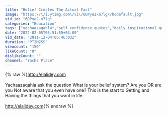 ```yaml
---
title: "Belief Creates The Actual Fact"
image: "https:\/\/i.ytimg.com\/vi\/6OPye2-m7lg\/hqdefault.jpg"
vid_id: "6OPye2-m7lg"
categories: "Education"
tags: ["yachaazaqahla","self confidence quotes","daily inspirational quotes"]
date: "2022-02-05T05:51:55+03:00"
vid_date: "2011-12-04T06:46:03Z"
duration: "PT2M25S"
viewcount: "150"
likeCount: "8"
dislikeCount: ""
channel: "Yachs Place"
---
```

{% raw %}<a rel="nofollow" target="blank" href="http://elalidey.com">http://elalidey.com</a><br /><br />Yachaazaqahla ask the question What is your belief system? Are you OR are you Not aware that you even have one? This is the start to Getting and Having the things that you want in life. <br /><br /><a rel="nofollow" target="blank" href="http://elalidey.com">http://elalidey.com</a>{% endraw %}
